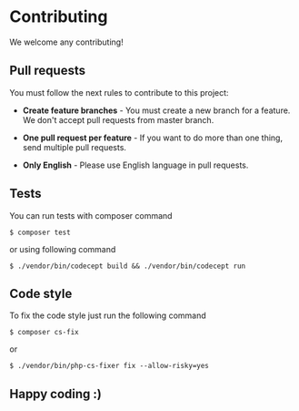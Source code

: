 Contributing
============

We welcome any contributing!

Pull requests
-------------

You must follow the next rules to contribute to this project:

- **Create feature branches** - You must create a new branch for a feature. We don't accept pull requests from master branch.

- **One pull request per feature** - If you want to do more than one thing, send multiple pull requests.

- **Only English** - Please use English language in pull requests.

Tests
-----

You can run tests with composer command

```
$ composer test
```

or using following command

```
$ ./vendor/bin/codecept build && ./vendor/bin/codecept run
```

Code style
----------

To fix the code style just run the following command

```
$ composer cs-fix
```

or

```
$ ./vendor/bin/php-cs-fixer fix --allow-risky=yes
```

Happy coding :)
---------------
